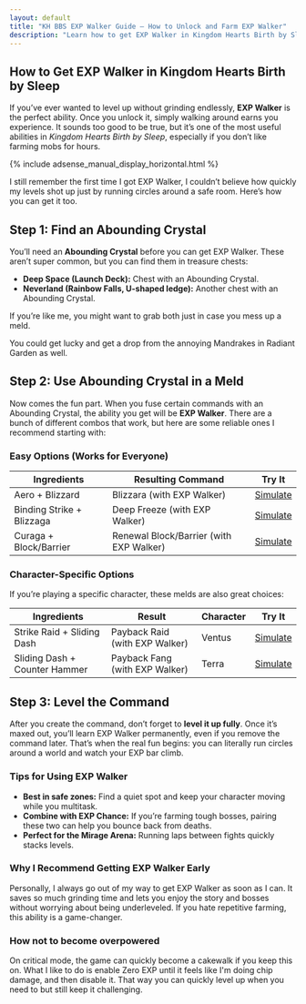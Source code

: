 ```yaml
---
layout: default
title: "KH BBS EXP Walker Guide – How to Unlock and Farm EXP Walker"
description: "Learn how to get EXP Walker in Kingdom Hearts Birth by Sleep. Step-by-step melding guide, farming tips, and why this passive ability is a must-have."
---
```


<section id="why-content">
  <div class="container">
    <div class="text">
      <h1>How to Get EXP Walker in Kingdom Hearts Birth by Sleep</h1>
      <p>If you’ve ever wanted to level up without grinding endlessly, <strong>EXP Walker</strong> is the perfect ability. 
      Once you unlock it, simply walking around earns you experience. It sounds too good to be true, but it’s one of the 
      most useful abilities in <em>Kingdom Hearts Birth by Sleep</em>, especially if you don’t like farming mobs for hours.</p>
      <div class="ad-wrapper">
          {% include adsense_manual_display_horizontal.html %}
      </div>
      <p>I still remember the first time I got EXP Walker, I couldn’t believe how quickly my levels shot up just by running 
      circles around a safe room. Here’s how you can get it too.</p>
      <h2>Step 1: Find an Abounding Crystal</h2>
      <p>You’ll need an <strong>Abounding Crystal</strong> before you can get EXP Walker. These aren’t super common, but you can 
      find them in treasure chests:</p>
      <ul>
        <li><strong>Deep Space (Launch Deck):</strong> Chest with an Abounding Crystal.</li>
        <li><strong>Neverland (Rainbow Falls, U-shaped ledge):</strong> Another chest with an Abounding Crystal.</li>
      </ul>
      <p>If you’re like me, you might want to grab both just in case you mess up a meld.</p>
      <p>You could get lucky and get a drop from the annoying Mandrakes in Radiant Garden as well.</p>
      <h2>Step 2: Use Abounding Crystal in a Meld</h2>
      <p>Now comes the fun part. When you fuse certain commands with an Abounding Crystal, the ability you get will 
      be <strong>EXP Walker</strong>. There are a bunch of different combos that work, but here are some reliable ones 
      I recommend starting with:</p>
      <h3>Easy Options (Works for Everyone)</h3>
      <table>
        <thead>
          <tr>
            <th>Ingredients</th>
            <th>Resulting Command</th>
            <th>Try It</th>
          </tr>
        </thead>
        <tbody>
          <tr>
            <td data-label="Ingredients">Aero + Blizzard</td>
            <td data-label="Result">Blizzara (with EXP Walker)</td>
            <td><a href="/?mode=simulator&cmd1=Aero&cmd2=Blizzard&crystal=Abounding">Simulate</a></td>
          </tr>
          <tr>
            <td data-label="Ingredients">Binding Strike + Blizzaga</td>
            <td data-label="Result">Deep Freeze (with EXP Walker)</td>
            <td data-label="Try it"><a href="/?mode=simulator&cmd1=Binding%20Strike&cmd2=Blizzaga&crystal=Abounding">Simulate</a></td>
          </tr>
          <tr>
            <td data-label="Ingredients">Curaga + Block/Barrier</td>
            <td data-label="Result">Renewal Block/Barrier (with EXP Walker)</td>
            <td data-label="Try it"><a href="/?mode=simulator&cmd1=Curaga&cmd2=Block&crystal=Abounding">Simulate</a></td>
          </tr>
        </tbody>
      </table>
      <h3>Character-Specific Options</h3>
      <p>If you’re playing a specific character, these melds are also great choices:</p>
      <table>
        <thead>
          <tr>
            <th>Ingredients</th>
            <th>Result</th>
            <th>Character</th>
            <th>Try It</th>
          </tr>
        </thead>
        <tbody>
          <tr>
            <td data-label="Ingredients">Strike Raid + Sliding Dash</td>
            <td data-label="Result">Payback Raid (with EXP Walker)</td>
            <td data-label="Character">Ventus</td>
            <td data-label="Try it"><a href="/?mode=simulator&cmd1=Strike%20Raid&cmd2=Sliding%20Dash&crystal=Abounding">Simulate</a></td>
          </tr>
          <tr>
            <td data-label="Ingredients">Sliding Dash + Counter Hammer</td>
            <td data-label="Result">Payback Fang (with EXP Walker)</td>
            <td data-label="Character">Terra</td>
            <td data-label="Try it"><a href="/?mode=simulator&cmd1=Sliding%20Dash&cmd2=Counter%20Hammer&crystal=Abounding">Simulate</a></td>
          </tr>
        </tbody>
      </table>
      <h2>Step 3: Level the Command</h2>
      <p>After you create the command, don’t forget to <strong>level it up fully</strong>. Once it’s maxed out, you’ll 
      learn EXP Walker permanently, even if you remove the command later. That’s when the real fun begins: you can 
      literally run circles around a world and watch your EXP bar climb.</p>
      <h3>Tips for Using EXP Walker</h3>
      <ul>
        <li><strong>Best in safe zones:</strong> Find a quiet spot and keep your character moving while you multitask.</li>
        <li><strong>Combine with EXP Chance:</strong> If you’re farming tough bosses, pairing these two can help you bounce back from deaths.</li>
        <li><strong>Perfect for the Mirage Arena:</strong> Running laps between fights quickly stacks levels.</li>
      </ul>
      <h3>Why I Recommend Getting EXP Walker Early</h3>
      <p>Personally, I always go out of my way to get EXP Walker as soon as I can. It saves so much grinding time and lets you 
      enjoy the story and bosses without worrying about being underleveled. If you hate repetitive farming, this ability is 
      a game-changer.</p>
      <h3>How not to become overpowered</h3>
      <p>On critical mode, the game can quickly become a cakewalk if you keep this on. What I like to do is enable Zero EXP until it feels like I'm doing chip damage, and then disable it. That way you can quickly level up when you need to but still keep it challenging.</p>
    </div>
  </div>
</section>

